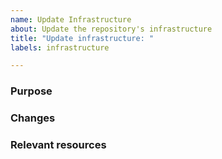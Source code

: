 ```yaml
---
name: Update Infrastructure
about: Update the repository's infrastructure
title: "Update infrastructure: "
labels: infrastructure

---
```


### Purpose


### Changes


### Relevant resources
